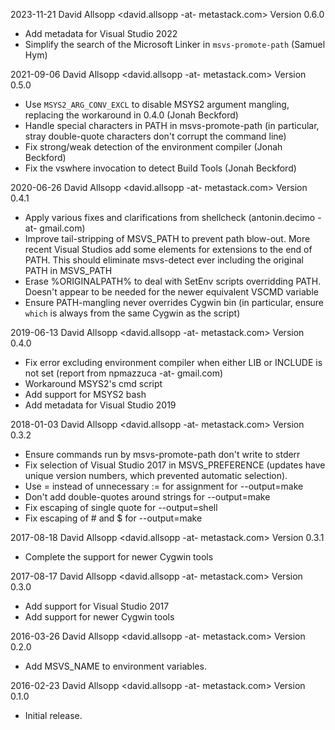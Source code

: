 2023-11-21 David Allsopp <david.allsopp -at- metastack.com>
  Version 0.6.0
* Add metadata for Visual Studio 2022
* Simplify the search of the Microsoft Linker in `msvs-promote-path`
  (Samuel Hym)

2021-09-06 David Allsopp <david.allsopp -at- metastack.com>
  Version 0.5.0
* Use `MSYS2_ARG_CONV_EXCL` to disable MSYS2 argument mangling, replacing the
  workaround in 0.4.0 (Jonah Beckford)
* Handle special characters in PATH in msvs-promote-path (in particular, stray
  double-quote characters don't corrupt the command line)
* Fix strong/weak detection of the environment compiler (Jonah Beckford)
* Fix the vswhere invocation to detect Build Tools (Jonah Beckford)

2020-06-26 David Allsopp <david.allsopp -at- metastack.com>
  Version 0.4.1
* Apply various fixes and clarifications from shellcheck
  (antonin.decimo -at- gmail.com)
* Improve tail-stripping of MSVS_PATH to prevent path blow-out. More recent
  Visual Studios add some elements for extensions to the end of PATH. This
  should eliminate msvs-detect ever including the original PATH in MSVS_PATH
* Erase %ORIGINALPATH% to deal with SetEnv scripts overridding PATH. Doesn't
  appear to be needed for the newer equivalent VSCMD variable
* Ensure PATH-mangling never overrides Cygwin bin (in particular, ensure `which`
  is always from the same Cygwin as the script)

2019-06-13 David Allsopp <david.allsopp -at- metastack.com>
  Version 0.4.0
* Fix error excluding environment compiler when either LIB or INCLUDE is not
  set (report from npmazzuca -at- gmail.com)
* Workaround MSYS2's cmd script
* Add support for MSYS2 bash
* Add metadata for Visual Studio 2019

2018-01-03 David Allsopp <david.allsopp -at- metastack.com>
  Version 0.3.2
* Ensure commands run by msvs-promote-path don't write to stderr
* Fix selection of Visual Studio 2017 in MSVS_PREFERENCE (updates have unique
  version numbers, which prevented automatic selection).
* Use = instead of unnecessary := for assignment for --output=make
* Don't add double-quotes around strings for --output=make
* Fix escaping of single quote for --output=shell
* Fix escaping of # and $ for --output=make

2017-08-18 David Allsopp <david.allsopp -at- metastack.com>
  Version 0.3.1
* Complete the support for newer Cygwin tools

2017-08-17 David Allsopp <david.allsopp -at- metastack.com>
  Version 0.3.0
* Add support for Visual Studio 2017
* Add support for newer Cygwin tools

2016-03-26 David Allsopp <david.allsopp -at- metastack.com>
  Version 0.2.0
* Add MSVS_NAME to environment variables.

2016-02-23 David Allsopp <david.allsopp -at- metastack.com>
  Version 0.1.0
* Initial release.
